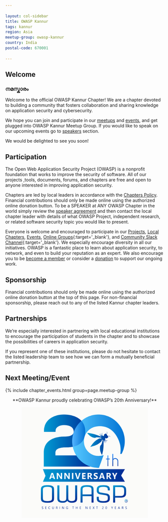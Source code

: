 ```yaml
---

layout: col-sidebar
title: OWASP Kannur
tags: kannur
region: Asia
meetup-group: owasp-kannur
country: India
postal-code: 670001

---
```


## Welcome


### നമസ്കാരം
 
Welcome to the official OWASP Kannur Chapter! We are a chapter devoted to building a community that fosters collaboration and sharing knowledge on application security and cybersecurity.

We hope you can join and participate in our [meetups](https://www.meetup.com/owasp-kannur/) and [events](), and get plugged into OWASP Kannur  Meetup Group. If you would like to speak on our upcoming events go to [speakers]() section.

We would be delighted to see you soon!

## Participation

The Open Web Application Security Project (OWASP) is a nonprofit foundation that works to improve the security of software. All of our projects ,tools, documents, forums, and chapters are free and open to anyone interested in improving application security. 

Chapters are led by local leaders in accordance with the [Chapters Policy](/www-policy/operational/chapters). Financial contributions should only be made online using the authorized online donation button. To be a SPEAKER at ANY OWASP Chapter in the world simply review the [speaker agreement](/www-policy/legal/speaker-agreement) and then contact the local chapter leader with details of what OWASP Project, independent research, or related software security topic you would like to present.

Everyone is welcome and encouraged to participate in our [Projects](/projects/), [Local Chapters](/chapters/), [Events](/events/), [Online Groups](https://groups.google.com/a/owasp.com/){:target='_blank'}, and [Community Slack Channel](https://owasp.slack.com/){:target='_blank'}. We especially encourage diversity in all our initiatives. OWASP is a fantastic place to learn about application security, to network, and even to build your reputation as an expert. We also encourage you to be [become a member](/membership/) or consider a [donation](/donate/) to support our ongoing work.

## Sponsorship

Financial contributions should only be made online using the authorized online donation button at the top of this page. For non-financial sponsorship, please reach out to any of the listed Kannur chapter leaders.

## Partnerships

We’re especially interested in partnering with local educational institutions to encourage the participation of students in the chapter and to showcase the possibilities of careers in application security.

If you represent one of these institutions, please do not hesitate to contact the listed leadership team to see how we can form a mutually beneficial partnership.

Next Meeting/Event <!-- You should keep this section as it will populate your meetup events -->
---------------------
{% include chapter_events.html group=page.meetup-group %}

<p align="center"> **OWASP Kannur proudly celebrating OWASP’s 20th Anniversary!**</p>

<p align="center"> <img src="assets/images/OWASP_20th_Anniversary.jpg" width="400" height="350"></p>

